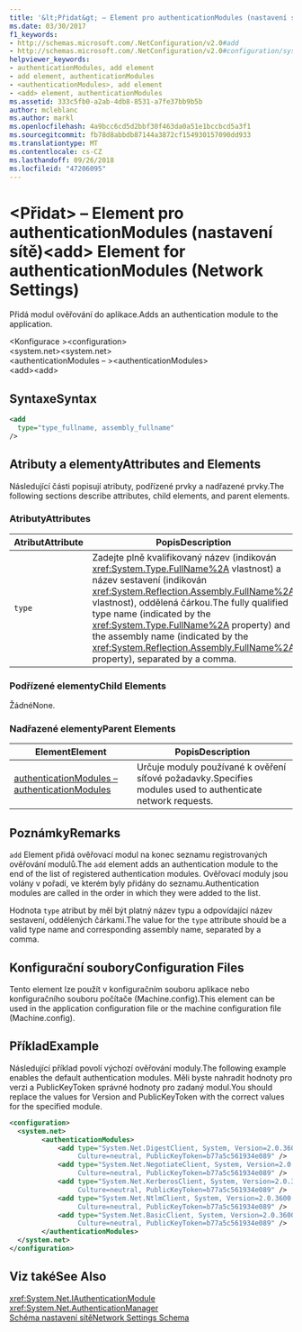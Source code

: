 ```yaml
---
title: '&lt;Přidat&gt; – Element pro authenticationModules (nastavení sítě)'
ms.date: 03/30/2017
f1_keywords:
- http://schemas.microsoft.com/.NetConfiguration/v2.0#add
- http://schemas.microsoft.com/.NetConfiguration/v2.0#configuration/system.net/authenticationModules/add
helpviewer_keywords:
- authenticationModules, add element
- add element, authenticationModules
- <authenticationModules>, add element
- <add> element, authenticationModules
ms.assetid: 333c5fb0-a2ab-4db8-8531-a7fe37bb9b5b
author: mcleblanc
ms.author: markl
ms.openlocfilehash: 4a9bcc6cd5d2bbf30f463da0a51e1bccbcd5a3f1
ms.sourcegitcommit: fb78d8abbdb87144a3872cf154930157090dd933
ms.translationtype: MT
ms.contentlocale: cs-CZ
ms.lasthandoff: 09/26/2018
ms.locfileid: "47206095"
---
```

# <a name="ltaddgt-element-for-authenticationmodules-network-settings"></a><span data-ttu-id="99f7f-102">&lt;Přidat&gt; – Element pro authenticationModules (nastavení sítě)</span><span class="sxs-lookup"><span data-stu-id="99f7f-102">&lt;add&gt; Element for authenticationModules (Network Settings)</span></span>
<span data-ttu-id="99f7f-103">Přidá modul ověřování do aplikace.</span><span class="sxs-lookup"><span data-stu-id="99f7f-103">Adds an authentication module to the application.</span></span>  
  
 <span data-ttu-id="99f7f-104">\<Konfigurace ></span><span class="sxs-lookup"><span data-stu-id="99f7f-104">\<configuration></span></span>  
<span data-ttu-id="99f7f-105">\<system.net></span><span class="sxs-lookup"><span data-stu-id="99f7f-105">\<system.net></span></span>  
<span data-ttu-id="99f7f-106">\<authenticationModules – ></span><span class="sxs-lookup"><span data-stu-id="99f7f-106">\<authenticationModules></span></span>  
<span data-ttu-id="99f7f-107">\<add></span><span class="sxs-lookup"><span data-stu-id="99f7f-107">\<add></span></span>  
  
## <a name="syntax"></a><span data-ttu-id="99f7f-108">Syntaxe</span><span class="sxs-lookup"><span data-stu-id="99f7f-108">Syntax</span></span>  
  
```xml  
<add
  type="type_fullname, assembly_fullname"   
/>  
```  
  
## <a name="attributes-and-elements"></a><span data-ttu-id="99f7f-109">Atributy a elementy</span><span class="sxs-lookup"><span data-stu-id="99f7f-109">Attributes and Elements</span></span>  
 <span data-ttu-id="99f7f-110">Následující části popisují atributy, podřízené prvky a nadřazené prvky.</span><span class="sxs-lookup"><span data-stu-id="99f7f-110">The following sections describe attributes, child elements, and parent elements.</span></span>  
  
### <a name="attributes"></a><span data-ttu-id="99f7f-111">Atributy</span><span class="sxs-lookup"><span data-stu-id="99f7f-111">Attributes</span></span>  
  
|<span data-ttu-id="99f7f-112">**Atribut**</span><span class="sxs-lookup"><span data-stu-id="99f7f-112">**Attribute**</span></span>|<span data-ttu-id="99f7f-113">**Popis**</span><span class="sxs-lookup"><span data-stu-id="99f7f-113">**Description**</span></span>|  
|-------------------|---------------------|  
|`type`|<span data-ttu-id="99f7f-114">Zadejte plně kvalifikovaný název (indikován <xref:System.Type.FullName%2A> vlastnost) a název sestavení (indikován <xref:System.Reflection.Assembly.FullName%2A> vlastnost), oddělená čárkou.</span><span class="sxs-lookup"><span data-stu-id="99f7f-114">The fully qualified type name (indicated by the <xref:System.Type.FullName%2A> property) and the assembly name (indicated by the <xref:System.Reflection.Assembly.FullName%2A> property), separated by a comma.</span></span>|  
  
### <a name="child-elements"></a><span data-ttu-id="99f7f-115">Podřízené elementy</span><span class="sxs-lookup"><span data-stu-id="99f7f-115">Child Elements</span></span>  
 <span data-ttu-id="99f7f-116">Žádné</span><span class="sxs-lookup"><span data-stu-id="99f7f-116">None.</span></span>  
  
### <a name="parent-elements"></a><span data-ttu-id="99f7f-117">Nadřazené elementy</span><span class="sxs-lookup"><span data-stu-id="99f7f-117">Parent Elements</span></span>  
  
|<span data-ttu-id="99f7f-118">**Element**</span><span class="sxs-lookup"><span data-stu-id="99f7f-118">**Element**</span></span>|<span data-ttu-id="99f7f-119">**Popis**</span><span class="sxs-lookup"><span data-stu-id="99f7f-119">**Description**</span></span>|  
|-----------------|---------------------|  
|[<span data-ttu-id="99f7f-120">authenticationModules –</span><span class="sxs-lookup"><span data-stu-id="99f7f-120">authenticationModules</span></span>](../../../../../docs/framework/configure-apps/file-schema/network/authenticationmodules-element-network-settings.md)|<span data-ttu-id="99f7f-121">Určuje moduly používané k ověření síťové požadavky.</span><span class="sxs-lookup"><span data-stu-id="99f7f-121">Specifies modules used to authenticate network requests.</span></span>|  
  
## <a name="remarks"></a><span data-ttu-id="99f7f-122">Poznámky</span><span class="sxs-lookup"><span data-stu-id="99f7f-122">Remarks</span></span>  
 <span data-ttu-id="99f7f-123">`add` Element přidá ověřovací modul na konec seznamu registrovaných ověřování modulů.</span><span class="sxs-lookup"><span data-stu-id="99f7f-123">The `add` element adds an authentication module to the end of the list of registered authentication modules.</span></span> <span data-ttu-id="99f7f-124">Ověřovací moduly jsou volány v pořadí, ve kterém byly přidány do seznamu.</span><span class="sxs-lookup"><span data-stu-id="99f7f-124">Authentication modules are called in the order in which they were added to the list.</span></span>  
  
 <span data-ttu-id="99f7f-125">Hodnota `type` atribut by měl být platný název typu a odpovídající název sestavení, oddělených čárkami.</span><span class="sxs-lookup"><span data-stu-id="99f7f-125">The value for the `type` attribute should be a valid type name and corresponding assembly name, separated by a comma.</span></span>  
  
## <a name="configuration-files"></a><span data-ttu-id="99f7f-126">Konfigurační soubory</span><span class="sxs-lookup"><span data-stu-id="99f7f-126">Configuration Files</span></span>  
 <span data-ttu-id="99f7f-127">Tento element lze použít v konfiguračním souboru aplikace nebo konfiguračního souboru počítače (Machine.config).</span><span class="sxs-lookup"><span data-stu-id="99f7f-127">This element can be used in the application configuration file or the machine configuration file (Machine.config).</span></span>  
  
## <a name="example"></a><span data-ttu-id="99f7f-128">Příklad</span><span class="sxs-lookup"><span data-stu-id="99f7f-128">Example</span></span>  
 <span data-ttu-id="99f7f-129">Následující příklad povolí výchozí ověřování moduly.</span><span class="sxs-lookup"><span data-stu-id="99f7f-129">The following example enables the default authentication modules.</span></span> <span data-ttu-id="99f7f-130">Měli byste nahradit hodnoty pro verzi a PublicKeyToken správné hodnoty pro zadaný modul.</span><span class="sxs-lookup"><span data-stu-id="99f7f-130">You should replace the values for Version and PublicKeyToken with the correct values for the specified module.</span></span>  
  
```xml  
<configuration>  
  <system.net>  
        <authenticationModules>  
            <add type="System.Net.DigestClient, System, Version=2.0.3600.0,  
                 Culture=neutral, PublicKeyToken=b77a5c561934e089" />  
            <add type="System.Net.NegotiateClient, System, Version=2.0.3600.0,  
                 Culture=neutral, PublicKeyToken=b77a5c561934e089" />  
            <add type="System.Net.KerberosClient, System, Version=2.0.3600.0,  
                 Culture=neutral, PublicKeyToken=b77a5c561934e089" />  
            <add type="System.Net.NtlmClient, System, Version=2.0.3600.0,  
                 Culture=neutral, PublicKeyToken=b77a5c561934e089" />  
            <add type="System.Net.BasicClient, System, Version=2.0.3600.0,  
                 Culture=neutral, PublicKeyToken=b77a5c561934e089" />  
        </authenticationModules>  
  </system.net>  
</configuration>  
```  
  
## <a name="see-also"></a><span data-ttu-id="99f7f-131">Viz také</span><span class="sxs-lookup"><span data-stu-id="99f7f-131">See Also</span></span>  
 <xref:System.Net.IAuthenticationModule>  
 <xref:System.Net.AuthenticationManager>  
 [<span data-ttu-id="99f7f-132">Schéma nastavení sítě</span><span class="sxs-lookup"><span data-stu-id="99f7f-132">Network Settings Schema</span></span>](../../../../../docs/framework/configure-apps/file-schema/network/index.md)
